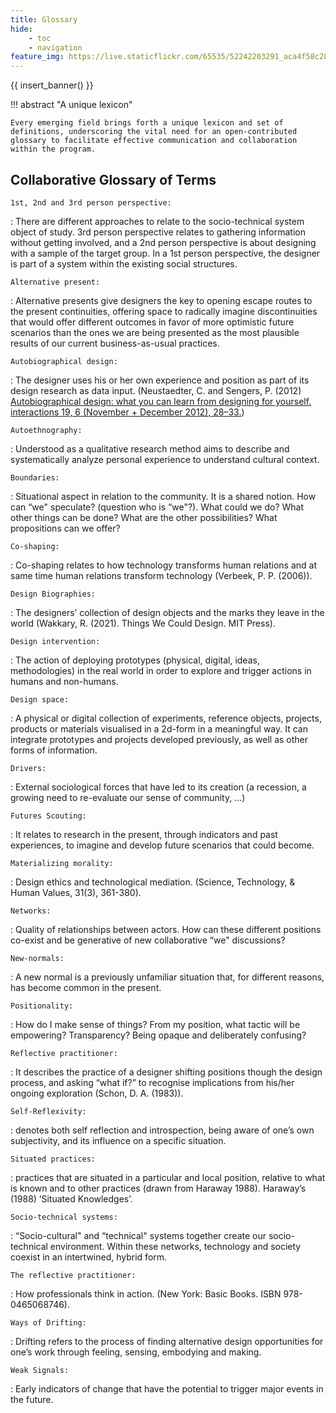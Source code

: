 ```yaml
---
title: Glossary
hide:
    - toc
    - navigation
feature_img: https://live.staticflickr.com/65535/52242203291_aca4f58c28_k.jpg
---
```


{{ insert_banner() }}

!!! abstract "A unique lexicon"

    Every emerging field brings forth a unique lexicon and set of definitions, underscoring the vital need for an open-contributed glossary to facilitate effective communication and collaboration within the program.

## Collaborative Glossary of Terms

`1st, 2nd and 3rd person perspective:`
    
:   There are different approaches to relate to the socio-technical system object of study. 3rd person perspective relates to gathering information without getting involved, and a 2nd person perspective is about designing with a sample of the target group. In a 1st person perspective, the designer is part of a system within the existing social structures.

`Alternative present:`
    
:   Alternative presents give designers the key to opening escape routes to the present continuities, offering space to radically imagine discontinuities that would offer different outcomes in favor of more optimistic future scenarios than the ones we are being presented as the most plausible results of our current business-as-usual practices.

`Autobiographical design:`
    
:   The designer uses his or her own experience and position as part of its design research as data input. (Neustaedter, C. and Sengers, P. (2012) [Autobiographical design: what you can learn from designing for yourself. interactions 19, 6 (November + December 2012), 28–33.](https://doi.org/10.1145/2377783.2377791))

`Autoethnography:`

:   Understood as a qualitative research method aims to describe and systematically analyze personal experience to understand cultural context.

`Boundaries:`

:   Situational aspect in relation to the community. It is a shared notion. How can “we" speculate? (question who is “we"?). What could we do? What other things can be done? What are the other possibilities? What propositions can we offer?

`Co-shaping:`

:   Co-shaping relates to how technology transforms human relations and at same time human relations transform technology (Verbeek, P. P. (2006)).

`Design Biographies:`

:   The designers’ collection of design objects and the marks they leave in the world (Wakkary, R. (2021). Things We Could Design. MIT Press).

`Design intervention:`

:   The action of deploying prototypes (physical, digital, ideas, methodologies) in the real world in order to explore and trigger actions in humans and non-humans.

`Design space:`

:   A physical or digital collection of experiments, reference objects, projects, products or materials visualised in a 2d-form in a meaningful way. It can integrate prototypes and projects developed previously, as well as other forms of information.

`Drivers:`

:   External sociological forces that have led to its creation (a recession, a growing need to re-evaluate our sense of community, ...)

`Futures Scouting:`

:   It relates to research in the present, through indicators and past experiences, to imagine and develop future scenarios that could become.

`Materializing morality:`

:   Design ethics and technological mediation. (Science, Technology, & Human Values, 31(3), 361-380).

`Networks:`

:   Quality of relationships between actors. How can these different positions co-exist and be generative of new collaborative “we" discussions?

`New-normals:`

:   A new normal is a previously unfamiliar situation that, for different reasons, has become common in the present.

`Positionality:`

:   How do I make sense of things? From my position, what tactic will be empowering? Transparency? Being opaque and deliberately confusing?

`Reflective practitioner:`

:   It describes the practice of a designer shifting positions though the design process, and asking “what if?” to recognise implications from his/her ongoing exploration (Schon, D. A. (1983)).

`Self-Reflexivity:`

:   denotes both self reflection and introspection, being aware of one’s own subjectivity, and its influence on a specific situation.

`Situated practices:`

:   practices that are situated in a particular and local position, relative to what is known and to other practices (drawn from Haraway 1988). Haraway’s (1988) ‘Situated Knowledges’.

`Socio-technical systems:`

:   “Socio-cultural" and “technical" systems together create our socio-technical environment. Within these networks, technology and society coexist in an intertwined, hybrid form.

`The reflective practitioner:`

:   How professionals think in action. (New York: Basic Books. ISBN 978-0465068746).

`Ways of Drifting:`

:   Drifting refers to the process of finding alternative design opportunities for one’s work through feeling, sensing, embodying and making.

`Weak Signals:`

:   Early indicators of change that have the potential to trigger major events in the future.